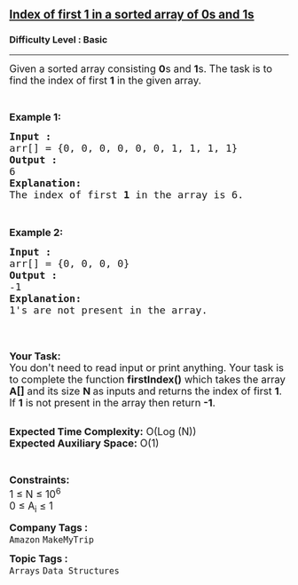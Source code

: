 <h2><a href="https://practice.geeksforgeeks.org/problems/index-of-first-1-in-a-sorted-array-of-0s-and-1s4048/1?page=3&difficulty[]=-1&category[]=Arrays&category[]=Strings&category[]=Linked%20List&sortBy=submissions">Index of first 1 in a sorted array of 0s and 1s</a></h2><h3>Difficulty Level : Basic</h3><hr><div class="problems_problem_content__Xm_eO"><p><span style="font-size:18px">Given a sorted array consisting <strong>0</strong>s and <strong>1</strong>s. The task is to find the index of first <strong>1</strong> in the given array. </span></p>

<p>&nbsp;</p>

<p><span style="font-size:18px"><strong>Example 1:</strong></span></p>

<pre><span style="font-size:18px"><strong>Input : </strong>
arr[] = {0, 0, 0, 0, 0, 0, 1, 1, 1, 1}
<strong>Output : </strong>
6
<strong>Explanation:</strong>
The index of first <strong>1</strong> in the array is 6.
</span>
</pre>

<div><br>
<span style="font-size:18px"><strong>Example 2:</strong></span></div>

<pre><span style="font-size:18px"><strong>Input : </strong>
arr[] = {0, 0, 0, 0}
<strong>Output :</strong> 
-1
<strong>Explanation:</strong>
1's are not present in the array.</span></pre>

<div>&nbsp;</div>

<div>&nbsp;</div>

<p><span style="font-size:18px"><strong>Your Task:&nbsp;&nbsp;</strong><br>
You don't need to read input or print anything. Your task is to complete the function <strong>firstIndex()</strong>&nbsp;which takes the array <strong>A[]</strong> and its size <strong>N</strong><strong> </strong>as inputs and returns the index of first <strong>1</strong>. If <strong>1</strong> is not present in the array then return <strong>-1</strong>.</span></p>

<p><br>
<span style="font-size:18px"><strong>Expected Time Complexity:</strong> O(Log (N))<br>
<strong>Expected Auxiliary Space:</strong> O(1)</span></p>

<p>&nbsp;</p>

<p><span style="font-size:18px"><strong>Constraints:</strong><br>
1 ≤ N ≤ 10<sup>6</sup><br>
0&nbsp;≤ A<sub>i</sub> ≤ 1</span></p>
</div><p><span style=font-size:18px><strong>Company Tags : </strong><br><code>Amazon</code>&nbsp;<code>MakeMyTrip</code>&nbsp;<br><p><span style=font-size:18px><strong>Topic Tags : </strong><br><code>Arrays</code>&nbsp;<code>Data Structures</code>&nbsp;